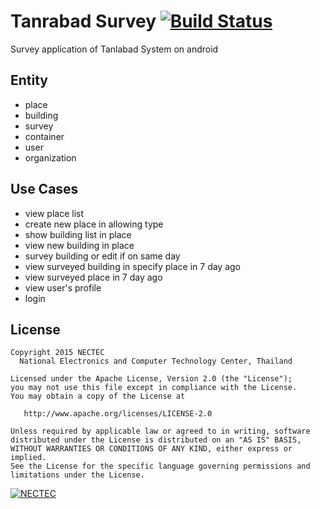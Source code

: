 # Tanrabad Survey [![Build Status](https://travis-ci.org/nectec-wisru/android-TanlabadSurvey.svg?branch=master)](https://travis-ci.org/nectec-wisru/android-TanlabadSurvey)

Survey application of Tanlabad System on android

Entity
-------
* place
* building
* survey
* container
* user
* organization

Use Cases
--------
* view place list
* create new place in allowing type
* show building list in place
* view new building in place
* survey building or edit if on same day
* view surveyed building in specify place in 7 day ago
* view surveyed place in 7 day ago
* view user's profile
* login

License
--------

    Copyright 2015 NECTEC
      National Electronics and Computer Technology Center, Thailand

    Licensed under the Apache License, Version 2.0 (the "License");
    you may not use this file except in compliance with the License.
    You may obtain a copy of the License at

       http://www.apache.org/licenses/LICENSE-2.0

    Unless required by applicable law or agreed to in writing, software
    distributed under the License is distributed on an "AS IS" BASIS,
    WITHOUT WARRANTIES OR CONDITIONS OF ANY KIND, either express or implied.
    See the License for the specific language governing permissions and
    limitations under the License.
    

[![NECTEC](http://www.nectec.or.th/themes/nectec/img/logo.png)](https://www.nectec.or.th)

